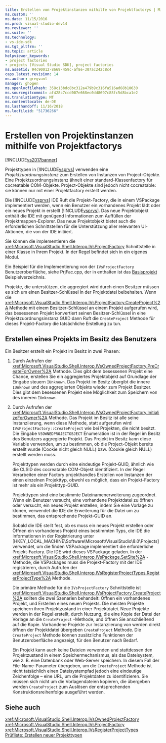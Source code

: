 ```yaml
---
title: Erstellen von Projektinstanzen mithilfe von Projektfactorys | Microsoft-Dokumentation
ms.custom: ''
ms.date: 11/15/2016
ms.prod: visual-studio-dev14
ms.reviewer: ''
ms.suite: ''
ms.technology:
- vs-ide-sdk
ms.tgt_pltfrm: ''
ms.topic: article
helpviewer_keywords:
- project factories
- projects [Visual Studio SDK], project factories
ms.assetid: 94c90012-8669-459c-af8e-307ac242c8c4
caps.latest.revision: 14
ms.author: gregvanl
manager: ghogen
ms.openlocfilehash: 358c13bdc8bc312a479b9c316fa516ad68b10630
ms.sourcegitcommit: af428c7ccd007e668ec0dd8697c88fc5d8bca1e2
ms.translationtype: MT
ms.contentlocale: de-DE
ms.lasthandoff: 11/16/2018
ms.locfileid: "51736266"
---
```

# <a name="creating-project-instances-by-using-project-factories"></a>Erstellen von Projektinstanzen mithilfe von Projektfactorys
[!INCLUDE[vs2017banner](../../includes/vs2017banner.md)]

Projekttypen in [!INCLUDE[vsprvs](../../includes/vsprvs-md.md)] verwenden eine *Projektzuordnungsinstanz* zum Erstellen von Instanzen von Project-Objekte. Eine Projektzuordnungsinstanz ähnelt einer standard-Klassenfactory für cocreatable COM-Objekte. Project-Objekte sind jedoch nicht cocreatable: sie können nur mit einer Projektfactory erstellt werden.  
  
 Die [!INCLUDE[vsprvs](../../includes/vsprvs-md.md)] IDE Ruft die Projekt-Factory, die in einem VSPackage implementiert werden, wenn ein Benutzer ein vorhandenes Projekt lädt oder ein neues Projekt in erstellt [!INCLUDE[vsprvs](../../includes/vsprvs-md.md)]. Das neue Projektobjekt enthält die IDE mit genügend Informationen zum Auffüllen der Projektmappen-Explorer. Das neue Projektobjekt bietet auch die erforderlichen Schnittstellen für die Unterstützung aller relevanten UI-Aktionen, die von der IDE initiiert.  
  
 Sie können die implementieren die <xref:Microsoft.VisualStudio.Shell.Interop.IVsProjectFactory> Schnittstelle in einer Klasse in Ihrem Projekt. In der Regel befindet sich in ein eigenes Modul.  
  
 Ein Beispiel für die Implementierung von der `IVsProjectFactory` Benutzeroberfläche, siehe PrjFac.cpp, der in enthalten ist das [Basisprojekt](http://msdn.microsoft.com/en-us/385fd2a3-d9f1-4808-87c2-a3f05a91fc36) Beispielverzeichnis.  
  
 Projekte, die unterstützen, die aggregiert wird durch einen Besitzer müssen es sich um einen Besitzer-Schlüssel in der Projektdatei beibehalten. Wenn die <xref:Microsoft.VisualStudio.Shell.Interop.IVsProjectFactory.CreateProject%2A> Methode mit einem Besitzer-Schlüssel an einem Projekt aufgerufen wird, das besessenen Projekt konvertiert seinen Besitzer-Schlüssel in eine Projektzuordnungsinstanz GUID dann Ruft die `CreateProject` Methode für dieses Projekt-Factory die tatsächliche Erstellung zu tun.  
  
## <a name="creating-an-owned-project"></a>Erstellen eines Projekts im Besitz des Benutzers  
 Ein Besitzer erstellt ein Projekt im Besitz in zwei Phasen:  
  
1. Durch Aufrufen der <xref:Microsoft.VisualStudio.Shell.Interop.IVsOwnedProjectFactory.PreCreateForOwner%2A> Methode. Dies gibt dem besessenen Projekt eine Chance, erstellen Sie ein aggregiertes Projektobjekt auf Grundlage der Eingabe steuern `IUnknown`. Das Projekt im Besitz übergibt die innere `IUnknown` und des aggregierten Objekts wieder zum Projekt Besitzer. Dies gibt dem besessenen Projekt eine Möglichkeit zum Speichern von des inneren `IUnknown`.  
  
2. Durch Aufrufen der <xref:Microsoft.VisualStudio.Shell.Interop.IVsOwnedProjectFactory.InitializeForOwner%2A> Methode. Das Projekt im Besitz ist alle seine Instanziierung, wenn diese Methode, statt aufgerufen wird `IVsProjectFactory::CreateProject` wie bei Projekten, die nicht besitzt. Die Eingabe `VSOWNEDPROJECTOBJECT` Enumeration ist in der Regel im Besitz des Benutzers aggregierte Projekt. Das Projekt im Besitz kann diese Variable verwenden, um zu bestimmen, ob die Project-Objekt bereits erstellt wurde (Cookie nicht gleich NULL) bzw. (Cookie gleich NULL) erstellt werden muss.  
  
   Projekttypen werden durch eine eindeutige Projekt-GUID, ähnlich wie die CLSID des cocreatable COM-Objekt identifiziert. In der Regel Verarbeiten einer Factory projekthandles Erstellen von Instanzen der einen einzelnen Projekttyp, obwohl es möglich, dass ein Projekt-Factory ist mehr als ein Projekttyp-GUID.  
  
   Projekttypen sind eine bestimmte Dateinamenerweiterung zugeordnet. Wenn ein Benutzer versucht, eine vorhandene Projektdatei zu öffnen oder versucht, ein neues Projekt erstellen, indem Sie eine Vorlage zu klonen, verwendet die IDE die Erweiterung für die Datei um zu bestimmen, das entsprechende Projekt-GUID an.  
  
   Sobald die IDE stellt fest, ob es muss ein neues Projekt erstellen oder Öffnen ein vorhandenes Projekt eines bestimmten Typs, die IDE die Informationen in der Registrierung unter [HKEY_LOCAL_MACHINE\Software\Microsoft\VisualStudio\8.0\Projects] verwendet, um die finden VSPackage implementiert die erforderliche Projekt-Factory. Die IDE wird dieses VSPackage geladen. In der <xref:Microsoft.VisualStudio.Shell.Interop.IVsPackage.SetSite%2A> -Methode, die VSPackages muss die Projekt-Factory mit der IDE registrieren, durch Aufrufen der <xref:Microsoft.VisualStudio.Shell.Interop.IVsRegisterProjectTypes.RegisterProjectType%2A> Methode.  
  
   Die primäre Methode für die `IVsProjectFactory` Schnittstelle ist <xref:Microsoft.VisualStudio.Shell.Interop.IVsProjectFactory.CreateProject%2A> sollten die zwei Szenarien behandelt: Öffnen ein vorhandenes Projekt, und Erstellen eines neuen Projekts. Die meisten Projekte speichern ihren Projektzustand in einer Projektdatei. Neue Projekte werden in der Regel erstellt, durch Nutzung, die eine Kopie der Datei der Vorlage an die `CreateProject` -Methode, und öffnen Sie anschließend auf die Kopie. Vorhandene Projekte zur Instanziierung von werden direkt öffnen der Projektdatei übergeben `CreateProject` Methode. Die `CreateProject` Methode können zusätzliche Funktionen der Benutzeroberfläche angezeigt, für den Benutzer nach Bedarf.  
  
   Ein Projekt kann auch keine Dateien verwenden und stattdessen den Projektzustand in einem Speichermechanismus, als das Dateisystem, wie z. B. eine Datenbank oder Web-Server speichern. In diesem Fall der File-Name-Parameter übergeben, um die `CreateProject` Methode ist nicht tatsächlich einen Dateisystempfad jedoch eine eindeutige Zeichenfolge – eine URL, um die Projektdaten zu identifizieren. Sie müssen sich nicht um die Vorlagendateien kopieren, die übergeben werden `CreateProject` zum Auslösen der entsprechenden Konstruktionsreihenfolge ausgeführt werden.  
  
## <a name="see-also"></a>Siehe auch  
 <xref:Microsoft.VisualStudio.Shell.Interop.IVsOwnedProjectFactory>   
 <xref:Microsoft.VisualStudio.Shell.Interop.IVsProjectFactory>   
 <xref:Microsoft.VisualStudio.Shell.Interop.IVsRegisterProjectTypes>   
 [Prüfliste: Erstellen neuer Projekttypen](../../extensibility/internals/checklist-creating-new-project-types.md)

